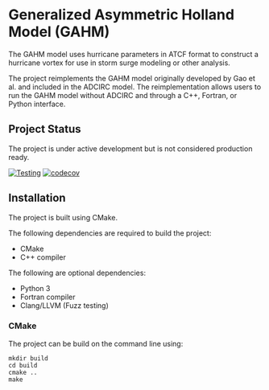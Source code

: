 
# Generalized Asymmetric Holland Model (GAHM)

The GAHM model uses hurricane parameters in ATCF format to construct a hurricane vortex
for use in storm surge modeling or other analysis. 

The project reimplements the GAHM model originally developed by Gao et al. and included in
the ADCIRC model. The reimplementation allows users to run the GAHM model without ADCIRC 
and through a C++, Fortran, or Python interface. 

## Project Status
The project is under active development but is not considered production ready. 

[![Testing](https://github.com/adcirc/gahm/actions/workflows/testing.yaml/badge.svg)](https://github.com/adcirc/gahm/actions/workflows/testing.yaml)
[![codecov](https://codecov.io/gh/adcirc/gahm/graph/badge.svg?token=4hphc6xaqj)](https://codecov.io/gh/adcirc/gahm)

## Installation 
The project is built using CMake. 

The following dependencies are required to build the project:
- CMake
- C++ compiler

The following are optional dependencies:
- Python 3
- Fortran compiler
- Clang/LLVM (Fuzz testing)

### CMake
The project can be build on the command line using:

```
mkdir build
cd build
cmake ..
make
```
